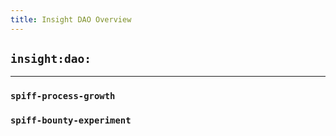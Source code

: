 ```yaml
---
title: Insight DAO Overview
---
```

## `insight:dao:`
---

### `spiff-process-growth`

### `spiff-bounty-experiment`